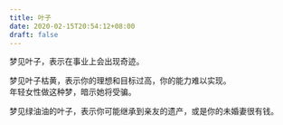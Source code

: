 ```yaml
---
title: 叶子
date: 2020-02-15T20:54:12+08:00
draft: false
---
```


梦见叶子，表示在事业上会出现奇迹。<br>


梦见叶子枯黄，表示你的理想和目标过高，你的能力难以实现。<br>
年轻女性做这种梦，暗示她将受骗。<br>


梦见绿油油的叶子，表示你可能继承到亲友的遗产，或是你的未婚妻很有钱。<br>
